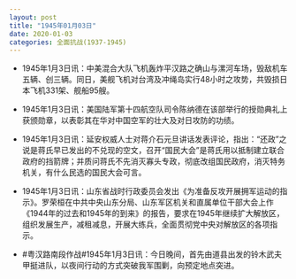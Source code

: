 ```yaml
---
layout: post
title: "1945年01月03日"
date: 2020-01-03
categories: 全面抗战(1937-1945)
---
```


<meta name="referrer" content="no-referrer" />

- 1945年1月3日讯：中美混合大队飞机轰炸平汉路之确山与漯河车场，毁敌机车五辆、创三辆。同日，美舰飞机对台湾及冲绳岛实行48小时之攻势，共毁损日本飞机331架、舰船95艘。 

- 1945年1月3日讯：美国陆军第十四航空队司令陈纳德在该部举行的授勋典礼上获颁勋章，以表彰其在华对中国空军的壮大及对日攻防的功绩。 

- 1945年1月3日讯：延安权威人士对蒋介石元旦讲话发表评论，指出：“还政”之说是蒋氏早已发出的不兑现的空文，召开“国民大会”是蒋氏用以抵制建立联合政府的挡箭牌；并质问蒋氏不先消灭寡头专政，彻底改组国民政府，消灭特务机关，有什么民选的国民大会可言。 

- 1945年1月3日讯：山东省战时行政委员会发出《为准备反攻开展拥军运动的指示》。罗荣桓在中共中央山东分局、山东军区机关和直属单位干部大会上作《1944年的过去和1945年的到来》的报告，要求在1945年继续扩大解放区，组织发展生产，减租减息，开展大练兵，全面贯彻党中央对解放区的各项指示。 

- #粤汉路南段作战#1945年1月3日讯：今日晚间，首先由道县出发的铃木武夫甲挺进队，以夜间行动的方式突破我军围剿，向预定地点突进。 


